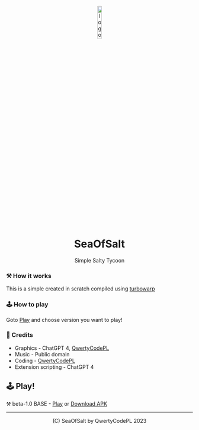 
<p align="center">
<img src="https://sea0fsalt.github.io/logo.png" alt="logo" width="15%"/>
</p>

<h1 align="center">SeaOfSalt</h1>
<p align="center">Simple Salty Tycoon</p>

<div align="center">
</div>

### ⚒️ How it works
This is a simple created in scratch compiled using [turbowarp](https://turbowarp.org)

### 🕹️ How to play
Goto [Play](https://github.com/Sea0fSalt/SeaOfSalt/blob/main/README.md#%EF%B8%8F-play) and choose version you want to play!

### 📝 Credits
- Graphics - ChatGPT 4, [QwertyCodePL](https://github.com/QwertyCodePL)
- Music - Public domain
- Coding - [QwertyCodePL](https://github.com/QwertyCodePL)
- Extension scripting - ChatGPT 4

## 🕹️ Play!
⚒️ beta-1.0 BASE - [Play](https://sea0fsalt.github.io/play/SeaOfSalt_beta1.0.html) or [Download APK](https://sea0fsalt.github.io/download/apk/SeaOfSalt_beta-1.0.apk)



<hr />

<p align="center">(C) SeaOfSalt by QwertyCodePL 2023</p>
